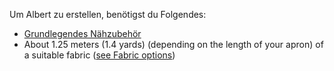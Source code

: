 Um Albert zu erstellen, benötigst du Folgendes:

-   [Grundlegendes Nähzubehör](/docs/sewing/basic-sewing-supplies)
-   About 1.25 meters (1.4 yards) (depending on the length of your apron) of a suitable fabric ([see Fabric options](/docs/patterns/albert/fabric))
